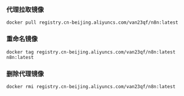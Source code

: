 ### 代理拉取镜像
```
docker pull registry.cn-beijing.aliyuncs.com/van23qf/n8n:latest
```
### 重命名镜像
```
docker tag registry.cn-beijing.aliyuncs.com/van23qf/n8n:latest n8n:latest
```
### 删除代理镜像
```
docker rmi registry.cn-beijing.aliyuncs.com/van23qf/n8n:latest
```

